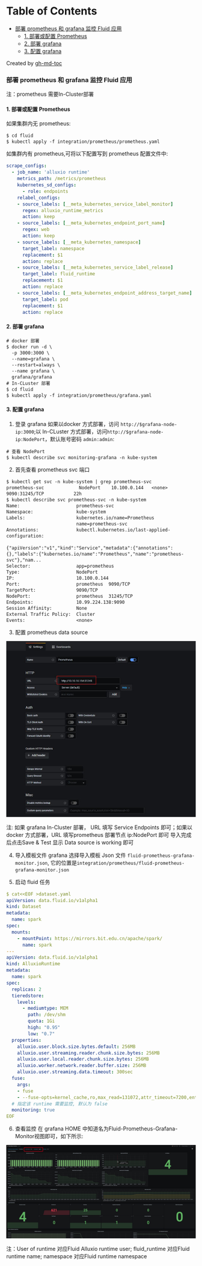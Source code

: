 Table of Contents
=================

* [部署 prometheus 和 grafana 监控 Fluid 应用](#部署-prometheus-和-grafana-监控-fluid-应用)
   * [1. 部署或配置 Prometheus](#1-部署或配置-prometheus)
   * [2. 部署 grafana](#2-部署-grafana)
   * [3. 配置 grafana](#3-配置-grafana)

Created by [gh-md-toc](https://github.com/ekalinin/github-markdown-toc)

### 部署 prometheus 和 grafana 监控 Fluid 应用
注：prometheus 需要In-Cluster部署


#### 1. 部署或配置 Prometheus

如果集群内无 prometheus:

```shell
$ cd fluid
$ kubectl apply -f integration/prometheus/prometheus.yaml
```

如集群内有 prometheus,可将以下配置写到 prometheus 配置文件中:

```yaml
scrape_configs:
  - job_name: 'alluxio runtime'
    metrics_path: /metrics/prometheus
    kubernetes_sd_configs:
      - role: endpoints
    relabel_configs:
    - source_labels: [__meta_kubernetes_service_label_monitor]
      regex: alluxio_runtime_metrics
      action: keep
    - source_labels: [__meta_kubernetes_endpoint_port_name]
      regex: web
      action: keep
    - source_labels: [__meta_kubernetes_namespace]
      target_label: namespace
      replacement: $1
      action: replace
    - source_labels: [__meta_kubernetes_service_label_release]
      target_label: fluid_runtime
      replacement: $1
      action: replace
    - source_labels: [__meta_kubernetes_endpoint_address_target_name]
      target_label: pod
      replacement: $1
      action: replace
```

#### 2. 部署 grafana


```shell
# docker 部署
$ docker run -d \
  -p 3000:3000 \
  --name=grafana \
  --restart=always \
  --name grafana \
  grafana/grafana
# In-CLuster 部署
$ cd fluid
$ kubectl apply -f integration/prometheus/grafana.yaml 
```


#### 3. 配置 grafana

1. 登录 grafana
如果以docker 方式部署，访问 `http://$grafana-node-ip:3000`;以 In-CLuster 方式部署，访问`http://$grafana-node-ip:NodePort`，默认账号密码 `admin:admin`:

```
# 查看 NodePort
$ kubectl describe svc monitoring-grafana -n kube-system
```

2. 首先查看 prometheus svc 端口

```
$ kubectl get svc -n kube-system | grep prometheus-svc
prometheus-svc             NodePort    10.100.0.144   <none>        9090:31245/TCP           22h
$ kubectl describe svc prometheus-svc -n kube-system
Name:                     prometheus-svc
Namespace:                kube-system
Labels:                   kubernetes.io/name=Prometheus
                          name=prometheus-svc
Annotations:              kubectl.kubernetes.io/last-applied-configuration:
                            {"apiVersion":"v1","kind":"Service","metadata":{"annotations":{},"labels":{"kubernetes.io/name":"Prometheus","name":"prometheus-svc"},"nam...
Selector:                 app=prometheus
Type:                     NodePort
IP:                       10.100.0.144
Port:                     prometheus  9090/TCP
TargetPort:               9090/TCP
NodePort:                 prometheus  31245/TCP
Endpoints:                10.99.224.138:9090
Session Affinity:         None
External Traffic Policy:  Cluster
Events:                   <none>
```

3. 配置 prometheus data source

![](../../media/images/grafana-prometheus-setting.jpg)

注: 如果 grafana In-Cluster 部署， URL 填写 Service Endpoints 即可；如果以 docker 方式部署，URL 填写prometheus 部署节点 ip:NodePort 即可
导入完成后点击Save & Test 显示 Data source is working 即可

4. 导入模板文件
grafana 选择导入模板 Json 文件 `fluid-prometheus-grafana-monitor.json`, 它的位置是`integration/prometheus/fluid-prometheus-grafana-monitor.json`

5. 启动 fluid 任务
```yaml
$ cat<<EOF >dataset.yaml
apiVersion: data.fluid.io/v1alpha1
kind: Dataset
metadata:
  name: spark
spec:
  mounts:
    - mountPoint: https://mirrors.bit.edu.cn/apache/spark/
      name: spark
---
apiVersion: data.fluid.io/v1alpha1
kind: AlluxioRuntime
metadata:
  name: spark
spec:
  replicas: 2
  tieredstore:
    levels:
      - mediumtype: MEM
        path: /dev/shm
        quota: 1Gi
        high: "0.95"
        low: "0.7"
  properties:
    alluxio.user.block.size.bytes.default: 256MB
    alluxio.user.streaming.reader.chunk.size.bytes: 256MB
    alluxio.user.local.reader.chunk.size.bytes: 256MB
    alluxio.worker.network.reader.buffer.size: 256MB
    alluxio.user.streaming.data.timeout: 300sec
  fuse:
    args:
    - fuse
    - --fuse-opts=kernel_cache,ro,max_read=131072,attr_timeout=7200,entry_timeout=7200,max_readahead=0
  # 指定该 runtime 需要监控, 默认为 false
  monitoring: true  
EOF
```

6. 查看监控
在 grafana HOME 中知道名为Fluid-Prometheus-Grafana-Monitor视图即可，如下所示:

![](../../media/images/grafana-monitor.jpg)

注：User of runtime 对应Fluid Alluxio runtime user; fluid_runtime 对应Fluid runtime name; namespace 对应Fluid runtime namespace